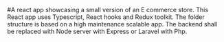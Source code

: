 #A react app showcasing a small version of an E commerce store. This React app uses Typescript, React hooks and Redux toolkit. The folder structure is based on a high maintenance scalable app. The backend shall be replaced with Node server with Express or Laravel with Php.